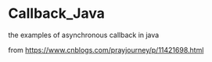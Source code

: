 # Callback_Java
the examples of asynchronous callback in java

from https://www.cnblogs.com/prayjourney/p/11421698.html
